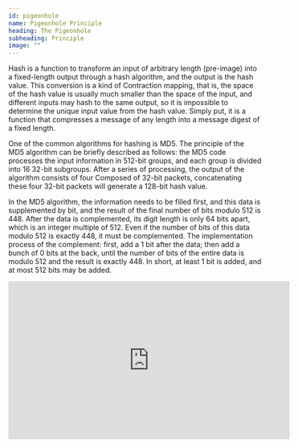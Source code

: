 ```yaml
---
id: pigeonhole
name: Pigeonhole Principle
heading: The Pigeonhole
subheading: Principle
image: ""
---
```


Hash is a function to transform an input of arbitrary length (pre-image) into a fixed-length output through a hash algorithm, and the output is the hash value. This conversion is a kind of Contraction mapping, that is, the space of the hash value is usually much smaller than the space of the input, and different inputs may hash to the same output, so it is impossible to determine the unique input value from the hash value. Simply put, it is a function that compresses a message of any length into a message digest of a fixed length.

One of the common algorithms for hashing is MD5. The principle of the MD5 algorithm can be briefly described as follows: the MD5 code processes the input information in 512-bit groups, and each group is divided into 16 32-bit subgroups. After a series of processing, the output of the algorithm consists of four Composed of 32-bit packets, concatenating these four 32-bit packets will generate a 128-bit hash value.

In the MD5 algorithm, the information needs to be filled first, and this data is supplemented by bit, and the result of the final number of bits modulo 512 is 448. After the data is complemented, its digit length is only 64 bits apart, which is an integer multiple of 512. Even if the number of bits of this data modulo 512 is exactly 448, it must be complemented. The implementation process of the complement: first, add a 1 bit after the data; then add a bunch of 0 bits at the back, until the number of bits of the entire data is modulo 512 and the result is exactly 448. In short, at least 1 bit is added, and at most 512 bits may be added.

<iframe width="560" height="315" src="https://www.youtube.com/embed/5xjMuZIMLLk" title="YouTube video player" frameborder="0" allow="accelerometer; autoplay; clipboard-write; encrypted-media; gyroscope; picture-in-picture" allowfullscreen></iframe>
